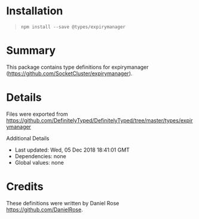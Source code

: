 # Installation
> `npm install --save @types/expirymanager`

# Summary
This package contains type definitions for expirymanager (https://github.com/SocketCluster/expirymanager).

# Details
Files were exported from https://github.com/DefinitelyTyped/DefinitelyTyped/tree/master/types/expirymanager

Additional Details
 * Last updated: Wed, 05 Dec 2018 18:41:01 GMT
 * Dependencies: none
 * Global values: none

# Credits
These definitions were written by Daniel Rose <https://github.com/DanielRose>.
